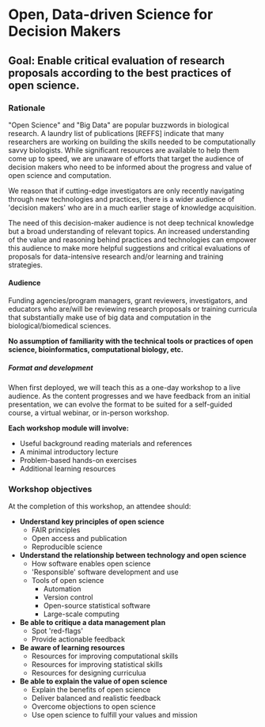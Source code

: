 # Open, Data-driven Science for Decision Makers

## Goal: Enable critical evaluation of research proposals according to the best practices of open science. 

### Rationale
"Open Science" and "Big Data" are popular buzzwords in biological research. A laundry list of publications [REFFS] indicate that many researchers are working on building the skills needed to be computationally savvy biologists. While significant resources are available to help them come up to speed, we are unaware of efforts that target the audience of decision makers who need to be informed about the progress and value of open science and computation. 

We reason that if cutting-edge investigators are only recently navigating through new technologies and practices, there is a wider audience of 'decision makers' who are in a much earlier stage of knowledge acquisition. 

The need of this decision-maker audience is not deep technical knowledge but a broad understanding of relevant topics. An increased understanding of the value and reasoning behind practices and technologies can empower this audience to make more helpful suggestions and critical evaluations of proposals for data-intensive research and/or learning and training strategies. 

#### Audience
Funding agencies/program managers, grant reviewers, investigators, and educators who are/will be reviewing research proposals or training curricula that substantially make use of big data and computation in the biological/biomedical sciences.  

**No assumption of familiarity with the technical tools or practices of open science, bioinformatics, computational biology, etc.**

##### Format and development
When first deployed, we will teach this as a one-day workshop to a live audience. As the content progresses and we have feedback from an initial presentation, we can evolve the format to be suited for a self-guided course, a virtual webinar, or in-person workshop. 

**Each workshop module will involve:**

- Useful background reading materials and references
- A minimal introductory lecture 
- Problem-based hands-on exercises
- Additional learning resources

### Workshop objectives

At the completion of this workshop, an attendee should:

- **Understand key principles of open science** 
    - FAIR principles
    - Open access and publication
    - Reproducible science
- **Understand the relationship between technology and open science**
    - How software enables open science
    - 'Responsible' software development and use
    - Tools of open science 
        - Automation
        - Version control
        - Open-source statistical software
        - Large-scale computing
- **Be able to critique a data management plan**
    - Spot 'red-flags'
    - Provide actionable feedback
- **Be aware of learning resources**
    - Resources for improving computational skills
    - Resources for improving statistical skills
    - Resources for designing curriculua
- **Be able to explain the value of open science**
    - Explain the benefits of open science
    - Deliver balanced and realistic feedback
    - Overcome objections to open science
    - Use open science to fulfill your values and mission 